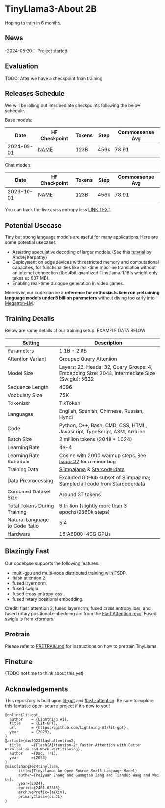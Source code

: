 # TinyLlama3-About 2B
Hoping to train in 6 months.

## News
-2024-05-20： Project started

## Evaluation
TODO: After we have a checkpoint from training 

## Releases Schedule
We will be rolling out intermediate checkpoints following the below schedule. 

Base models:

| Date       | HF Checkpoint                                   | Tokens | Step | Commonsense Avg |
|------------|-------------------------------------------------|--------|------| --------------- |
| 2024-09-01 | [NAME](LINK)                                    | 123B   | 456k |     78.91       |


Chat models:

| Date       | HF Checkpoint                                   | Tokens | Step | Commonsense Avg |
|------------|-------------------------------------------------|--------|------| --------------- |
| 2023-10-01 | [NAME](LINK)                                    | 123B   | 456k |     78.91       |


You can track the live cross entropy loss [LINK TEXT](LINK).

## Potential Usecase
Tiny but strong language models are useful for many applications. Here are some potential usecases:
- Assisting speculative decoding of larger models. (See this [tutorial](https://twitter.com/karpathy/status/1697318534555336961) by Andrej Karpathy)
- Deployment on edge devices with restricted memory and computational capacities, for functionalities like real-time machine translation without an internet connection (the 4bit-quantized TinyLlama-1.1B's weight only takes up 637 MB).
- Enabling real-time dialogue generation in video games.

Moreover, our code can be a **reference for enthusiasts keen on pretraining language models under 5 billion parameters** without diving too early into [Megatron-LM](https://github.com/NVIDIA/Megatron-LM).

## Training Details
Below are some details of our training setup: EXAMPLE DATA BELOW

| Setting                         | Description                                                    |
|---------------------------------|----------------------------------------------------------------|
| Parameters                      | 1.1B - 2.8B                                                    |
| Attention Variant               | Grouped Query Attention                                        |
| Model Size                      | Layers: 22, Heads: 32, Query Groups: 4, Embedding Size: 2048, Intermediate Size (Swiglu): 5632|
| Sequence Length                 | 4096                                                           |
| Vocbulary Size                  | 75K                                                            |
| Tokenizer                       | TikToken                                                       |
| Languages                       | English, Spanish, Chinnese, Russian, Hyndi                     |
| Code                            | Python, C++, Bash, CMD, CSS, HTML, Javascript, TypeScript, ASM, Arduino |
| Batch Size                      | 2 million tokens (2048 * 1024)                                 |
| Learning Rate                   | 4e-4                                                           |
| Learning Rate Schedule          | Cosine with 2000 warmup steps. See [Issue 27](https://github.com/jzhang38/TinyLlama/issues/27) for a minor bug     |
| Training Data                   | [Slimpajama](https://huggingface.co/datasets/cerebras/slimpajama-627b) & [Starcoderdata](https://huggingface.co/datasets/bigcode/starcoderdata) |
| Data Preprocessing              | Excluded GitHub subset of Slimpajama; Sampled all code from Starcoderdata |
| Combined Dataset Size           | Around 3T tokens                                               |
| Total Tokens During Training    | 6 trillion (slightly more than 3 epochs/2860k steps)           |
| Natural Language to Code Ratio  | 5:4                                                            |
| Hardware                        | 16 A6000-40G GPUs                                              |



## Blazingly Fast
Our codebase supports the following features:
- multi-gpu and multi-node distributed training with FSDP.
- flash attention 2.
- fused layernorm.
- fused swiglu.
- fused cross entropy loss .
- fused rotary positional embedding.

Credit: flash attention 2, fused layernorm, fused cross entropy loss, and fused
rotary positional embedding are from the [FlashAttention repo](https://github.com/Dao-AILab/flash-attention/). Fused swiglu is from [xformers](https://github.com/facebookresearch/xformers).


## Pretrain
Please refer to [PRETRAIN.md](PRETRAIN.md) for instructions on how to pretrain TinyLlama.

## Finetune
{TODO not time to think about this yet}


## Acknowledgements
This repository is built upon [lit-gpt](https://github.com/Lightning-AI/lit-gpt) and [flash-attention](https://github.com/Dao-AILab/flash-attention). Be sure to explore this fantastic open-source project if it's new to you!
```
@online{lit-gpt,
  author    = {Lightning AI},
  title     = {Lit-GPT},
  url       = {https://github.com/Lightning-AI/lit-gpt},
  year      = {2023},
}
@article{dao2023flashattention2,
  title     ={Flash{A}ttention-2: Faster Attention with Better Parallelism and Work Partitioning},
  author    ={Dao, Tri},
  year      ={2023}
}
@misc{zhang2024tinyllama,
      title={TinyLlama: An Open-Source Small Language Model}, 
      author={Peiyuan Zhang and Guangtao Zeng and Tianduo Wang and Wei Lu},
      year={2024},
      eprint={2401.02385},
      archivePrefix={arXiv},
      primaryClass={cs.CL}
}
```
